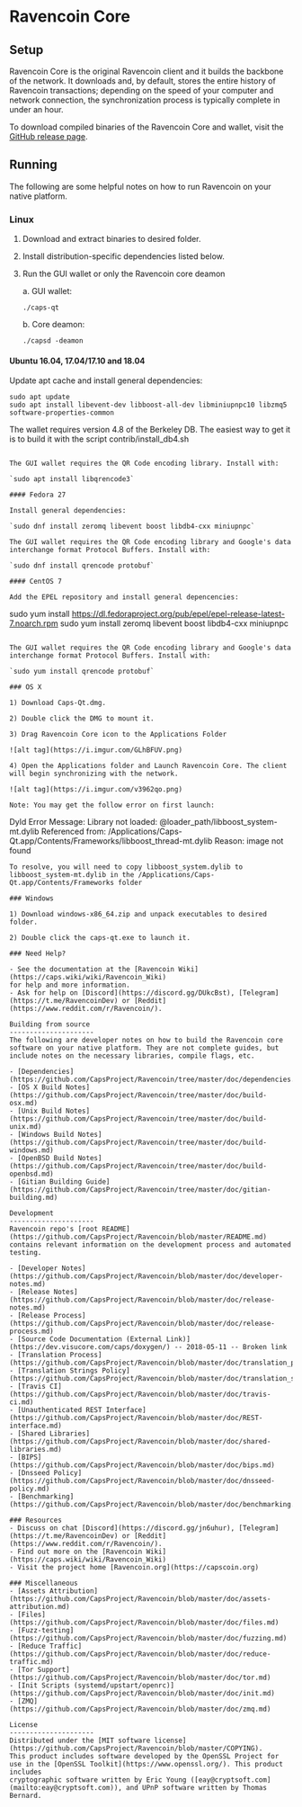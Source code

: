 Ravencoin Core
==============

Setup
---------------------
Ravencoin Core is the original Ravencoin client and it builds the backbone of the network. It downloads and, by default, stores the entire history of Ravencoin transactions; depending on the speed of your computer and network connection, the synchronization process is typically complete in under an hour.

To download compiled binaries of the Ravencoin Core and wallet, visit the [GitHub release page](https://github.com/CapsProject/Ravencoin/releases).

Running
---------------------
The following are some helpful notes on how to run Ravencoin on your native platform.

### Linux

1) Download and extract binaries to desired folder.

2) Install distribution-specific dependencies listed below.

3) Run the GUI wallet or only the Ravencoin core deamon

   a. GUI wallet:

   `./caps-qt`

   b. Core deamon:

   `./capsd -deamon`

#### Ubuntu 16.04, 17.04/17.10 and 18.04

Update apt cache and install general dependencies:

```
sudo apt update
sudo apt install libevent-dev libboost-all-dev libminiupnpc10 libzmq5 software-properties-common
```

The wallet requires version 4.8 of the Berkeley DB. The easiest way to get it is to build it with the script contrib/install_db4.sh


```

The GUI wallet requires the QR Code encoding library. Install with:

`sudo apt install libqrencode3`

#### Fedora 27

Install general dependencies:

`sudo dnf install zeromq libevent boost libdb4-cxx miniupnpc`

The GUI wallet requires the QR Code encoding library and Google's data interchange format Protocol Buffers. Install with:

`sudo dnf install qrencode protobuf`

#### CentOS 7

Add the EPEL repository and install general depencencies:

```
sudo yum install https://dl.fedoraproject.org/pub/epel/epel-release-latest-7.noarch.rpm
sudo yum install zeromq libevent boost libdb4-cxx miniupnpc
```

The GUI wallet requires the QR Code encoding library and Google's data interchange format Protocol Buffers. Install with:

`sudo yum install qrencode protobuf`

### OS X

1) Download Caps-Qt.dmg.

2) Double click the DMG to mount it.

3) Drag Ravencoin Core icon to the Applications Folder

![alt tag](https://i.imgur.com/GLhBFUV.png)

4) Open the Applications folder and Launch Ravencoin Core. The client will begin synchronizing with the network.

![alt tag](https://i.imgur.com/v3962qo.png)

Note: You may get the follow error on first launch:
```
Dyld Error Message:
  Library not loaded: @loader_path/libboost_system-mt.dylib
  Referenced from: /Applications/Caps-Qt.app/Contents/Frameworks/libboost_thread-mt.dylib
  Reason: image not found
```
To resolve, you will need to copy libboost_system.dylib to libboost_system-mt.dylib in the /Applications/Caps-Qt.app/Contents/Frameworks folder

### Windows

1) Download windows-x86_64.zip and unpack executables to desired folder.

2) Double click the caps-qt.exe to launch it.

### Need Help?

- See the documentation at the [Ravencoin Wiki](https://caps.wiki/wiki/Ravencoin_Wiki)
for help and more information.
- Ask for help on [Discord](https://discord.gg/DUkcBst), [Telegram](https://t.me/RavencoinDev) or [Reddit](https://www.reddit.com/r/Ravencoin/).

Building from source
---------------------
The following are developer notes on how to build the Ravencoin core software on your native platform. They are not complete guides, but include notes on the necessary libraries, compile flags, etc.

- [Dependencies](https://github.com/CapsProject/Ravencoin/tree/master/doc/dependencies.md)
- [OS X Build Notes](https://github.com/CapsProject/Ravencoin/tree/master/doc/build-osx.md)
- [Unix Build Notes](https://github.com/CapsProject/Ravencoin/tree/master/doc/build-unix.md)
- [Windows Build Notes](https://github.com/CapsProject/Ravencoin/tree/master/doc/build-windows.md)
- [OpenBSD Build Notes](https://github.com/CapsProject/Ravencoin/tree/master/doc/build-openbsd.md)
- [Gitian Building Guide](https://github.com/CapsProject/Ravencoin/tree/master/doc/gitian-building.md)

Development
---------------------
Ravencoin repo's [root README](https://github.com/CapsProject/Ravencoin/blob/master/README.md) contains relevant information on the development process and automated testing.

- [Developer Notes](https://github.com/CapsProject/Ravencoin/blob/master/doc/developer-notes.md)
- [Release Notes](https://github.com/CapsProject/Ravencoin/blob/master/doc/release-notes.md)
- [Release Process](https://github.com/CapsProject/Ravencoin/blob/master/doc/release-process.md)
- [Source Code Documentation (External Link)](https://dev.visucore.com/caps/doxygen/) -- 2018-05-11 -- Broken link
- [Translation Process](https://github.com/CapsProject/Ravencoin/blob/master/doc/translation_process.md)
- [Translation Strings Policy](https://github.com/CapsProject/Ravencoin/blob/master/doc/translation_strings_policy.md)
- [Travis CI](https://github.com/CapsProject/Ravencoin/blob/master/doc/travis-ci.md)
- [Unauthenticated REST Interface](https://github.com/CapsProject/Ravencoin/blob/master/doc/REST-interface.md)
- [Shared Libraries](https://github.com/CapsProject/Ravencoin/blob/master/doc/shared-libraries.md)
- [BIPS](https://github.com/CapsProject/Ravencoin/blob/master/doc/bips.md)
- [Dnsseed Policy](https://github.com/CapsProject/Ravencoin/blob/master/doc/dnsseed-policy.md)
- [Benchmarking](https://github.com/CapsProject/Ravencoin/blob/master/doc/benchmarking.md)

### Resources
- Discuss on chat [Discord](https://discord.gg/jn6uhur), [Telegram](https://t.me/RavencoinDev) or [Reddit](https://www.reddit.com/r/Ravencoin/).
- Find out more on the [Ravencoin Wiki](https://caps.wiki/wiki/Ravencoin_Wiki)
- Visit the project home [Ravencoin.org](https://capscoin.org)

### Miscellaneous
- [Assets Attribution](https://github.com/CapsProject/Ravencoin/blob/master/doc/assets-attribution.md)
- [Files](https://github.com/CapsProject/Ravencoin/blob/master/doc/files.md)
- [Fuzz-testing](https://github.com/CapsProject/Ravencoin/blob/master/doc/fuzzing.md)
- [Reduce Traffic](https://github.com/CapsProject/Ravencoin/blob/master/doc/reduce-traffic.md)
- [Tor Support](https://github.com/CapsProject/Ravencoin/blob/master/doc/tor.md)
- [Init Scripts (systemd/upstart/openrc)](https://github.com/CapsProject/Ravencoin/blob/master/doc/init.md)
- [ZMQ](https://github.com/CapsProject/Ravencoin/blob/master/doc/zmq.md)

License
---------------------
Distributed under the [MIT software license](https://github.com/CapsProject/Ravencoin/blob/master/COPYING).
This product includes software developed by the OpenSSL Project for use in the [OpenSSL Toolkit](https://www.openssl.org/). This product includes
cryptographic software written by Eric Young ([eay@cryptsoft.com](mailto:eay@cryptsoft.com)), and UPnP software written by Thomas Bernard.
